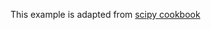 This example is adapted from [scipy cookbook](https://www.scipy-lectures.org/advanced/interfacing_with_c/interfacing_with_c.html#id6)